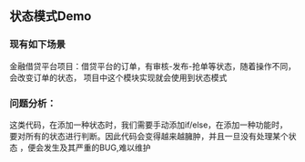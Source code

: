 ## 状态模式Demo

### 现有如下场景
金融借贷平台项目：借贷平台的订单，有审核-发布-抢单等状态，随着操作不同，会改变订单的状态，
项目中这个模块实现就会使用到状态模式

### 问题分析：
这类代码，在添加一种状态时，我们需要手动添加if/else，在添加一种功能时，
要对所有的状态进行判断。因此代码会变得越来越臃肿，并且一旦没有处理某个状态
，便会发生及其严重的BUG,难以维护

